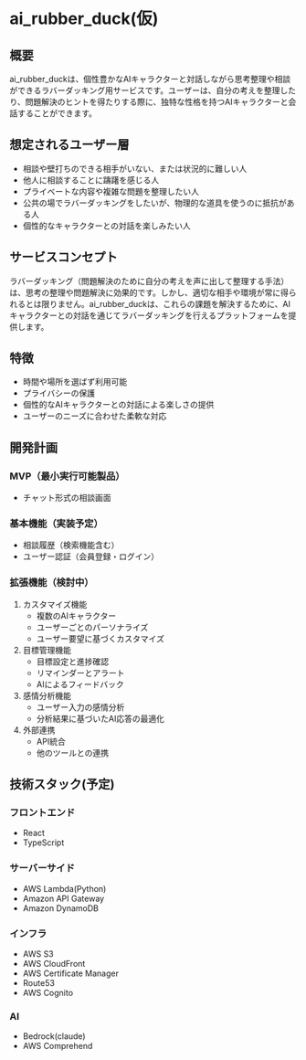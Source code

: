 # ai_rubber_duck(仮)

## 概要
ai_rubber_duckは、個性豊かなAIキャラクターと対話しながら思考整理や相談ができるラバーダッキング用サービスです。ユーザーは、自分の考えを整理したり、問題解決のヒントを得たりする際に、独特な性格を持つAIキャラクターと会話することができます。

## 想定されるユーザー層
- 相談や壁打ちのできる相手がいない、または状況的に難しい人
- 他人に相談することに躊躇を感じる人
- プライベートな内容や複雑な問題を整理したい人
- 公共の場でラバーダッキングをしたいが、物理的な道具を使うのに抵抗がある人
- 個性的なキャラクターとの対話を楽しみたい人

## サービスコンセプト
ラバーダッキング（問題解決のために自分の考えを声に出して整理する手法）は、思考の整理や問題解決に効果的です。しかし、適切な相手や環境が常に得られるとは限りません。ai_rubber_duckは、これらの課題を解決するために、AIキャラクターとの対話を通じてラバーダッキングを行えるプラットフォームを提供します。

## 特徴
- 時間や場所を選ばず利用可能
- プライバシーの保護
- 個性的なAIキャラクターとの対話による楽しさの提供
- ユーザーのニーズに合わせた柔軟な対応

## 開発計画
### MVP（最小実行可能製品）
- チャット形式の相談画面

### 基本機能（実装予定）
- 相談履歴（検索機能含む）
- ユーザー認証（会員登録・ログイン）

### 拡張機能（検討中）
1. カスタマイズ機能
   - 複数のAIキャラクター
   - ユーザーごとのパーソナライズ
   - ユーザー要望に基づくカスタマイズ
2. 目標管理機能
   - 目標設定と進捗確認
   - リマインダーとアラート
   - AIによるフィードバック
3. 感情分析機能
   - ユーザー入力の感情分析
   - 分析結果に基づいたAI応答の最適化
4. 外部連携
   - API統合
   - 他のツールとの連携

## 技術スタック(予定)
### フロントエンド
- React
- TypeScript

### サーバーサイド
- AWS Lambda(Python)
- Amazon API Gateway
- Amazon DynamoDB

### インフラ
- AWS S3
- AWS CloudFront
- AWS Certificate Manager
- Route53
- AWS Cognito

### AI
- Bedrock(claude)
- AWS Comprehend
